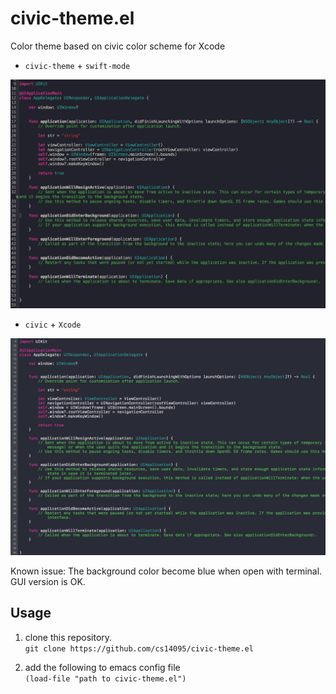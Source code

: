 # civic-theme.el
Color theme based on civic color scheme for Xcode

- `civic-theme` + `swift-mode`

![Emacs](https://raw.githubusercontent.com/cs14095/cs14095.github.io/master/civic-emacs.png)

- `civic` + `Xcode`

![Emacs](https://raw.githubusercontent.com/cs14095/cs14095.github.io/master/civic-xcode.png)



Known issue: The background color become blue when open with terminal.   
GUI version is OK.

## Usage
1. clone this repository.  
`git clone https://github.com/cs14095/civic-theme.el`

2. add the following to emacs config file  
`(load-file "path to civic-theme.el")`
